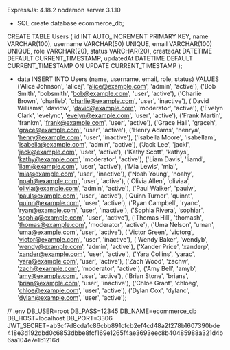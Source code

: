 ExpressJs: 4.18.2
nodemon server 3.1.10

* SQL
create database ecommerce_db;

CREATE TABLE Users (
  id INT AUTO_INCREMENT PRIMARY KEY,
  name VARCHAR(100),
  username VARCHAR(50) UNIQUE,
  email VARCHAR(100) UNIQUE,
  role VARCHAR(20),
  status VARCHAR(20),
  createdAt DATETIME DEFAULT CURRENT_TIMESTAMP,
  updatedAt DATETIME DEFAULT CURRENT_TIMESTAMP ON UPDATE CURRENT_TIMESTAMP
);

* data
INSERT INTO Users (name, username, email, role, status)
VALUES
('Alice Johnson', 'alicej', 'alice@example.com', 'admin', 'active'),
('Bob Smith', 'bobsmith', 'bob@example.com', 'user', 'active'),
('Charlie Brown', 'charlieb', 'charlie@example.com', 'user', 'inactive'),
('David Williams', 'davidw', 'david@example.com', 'moderator', 'active'),
('Evelyn Clark', 'evelync', 'evelyn@example.com', 'user', 'active'),
('Frank Martin', 'frankm', 'frank@example.com', 'user', 'active'),
('Grace Hall', 'graceh', 'grace@example.com', 'user', 'active'),
('Henry Adams', 'henrya', 'henry@example.com', 'user', 'inactive'),
('Isabella Moore', 'isabellam', 'isabella@example.com', 'admin', 'active'),
('Jack Lee', 'jackl', 'jack@example.com', 'user', 'active'),
('Kathy Scott', 'kathys', 'kathy@example.com', 'moderator', 'active'),
('Liam Davis', 'liamd', 'liam@example.com', 'user', 'active'),
('Mia Lewis', 'mial', 'mia@example.com', 'user', 'inactive'),
('Noah Young', 'noahy', 'noah@example.com', 'user', 'active'),
('Olivia Allen', 'oliviaa', 'olivia@example.com', 'admin', 'active'),
('Paul Walker', 'paulw', 'paul@example.com', 'user', 'active'),
('Quinn Turner', 'quinnt', 'quinn@example.com', 'user', 'active'),
('Ryan Campbell', 'ryanc', 'ryan@example.com', 'user', 'inactive'),
('Sophia Rivera', 'sophiar', 'sophia@example.com', 'user', 'active'),
('Thomas Hill', 'thomash', 'thomas@example.com', 'moderator', 'active'),
('Uma Nelson', 'uman', 'uma@example.com', 'user', 'active'),
('Victor Green', 'victorg', 'victor@example.com', 'user', 'inactive'),
('Wendy Baker', 'wendyb', 'wendy@example.com', 'admin', 'active'),
('Xander Price', 'xanderp', 'xander@example.com', 'user', 'active'),
('Yara Collins', 'yarac', 'yara@example.com', 'user', 'active'),
('Zach Wood', 'zachw', 'zach@example.com', 'moderator', 'active'),
('Amy Bell', 'amyb', 'amy@example.com', 'user', 'active'),
('Brian Stone', 'brians', 'brian@example.com', 'user', 'inactive'),
('Chloe Grant', 'chloeg', 'chloe@example.com', 'user', 'active'),
('Dylan Cox', 'dylanc', 'dylan@example.com', 'user', 'active');

// .env
DB_USER=root
DB_PASS=12345
DB_NAME=ecommerce_db
DB_HOST=localhost
DB_PORT=3306
JWT_SECRET=ab3cf7d8cda1c86cbb891cfcb2ef4cd48a2f278b1607390bde418e3d192dbd0c6853dbbe8fcf169e1265f4ae3693eec8b40485988a321d4b6aa104e7e1b1216d  